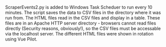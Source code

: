 ScraperEvents2.py is added to Windows Task Scheduer to run every 10 minutes. The script saves the data to CSV files in the directory where it was run from. The HTML files read in the CSV files and display in a table.
These files are in an Apache HTTP server directory - browsers cannot read files directly (Security reasons, obviously!), so the CSV files must be accessable via the localhost server.
The different HTML files were shown in rotation using Vue Pilot.

